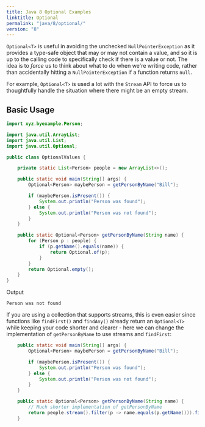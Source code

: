 ```yaml
---
title: Java 8 Optional Examples
linktitle: Optional
permalink: "java/8/optional/"
version: "8"
---
```


`Optional<T>` is useful in avoiding the unchecked `NullPointerException` 
as it provides a type-safe object that may or may not
contain a value, and so it is up to the calling code to specifically check if
there is a value or not.  The idea is to *force* us to think about what to do
when we're writing code, rather than accidentally hitting a `NullPointerException` if a function returns `null`.

For example, `Optional<T>` is used a lot with the `Stream` API to force us to
thoughtfully handle the situation where there might be an empty stream.

## Basic Usage

```java
import xyz.byexample.Person;

import java.util.ArrayList;
import java.util.List;
import java.util.Optional;

public class OptionalValues {

    private static List<Person> people = new ArrayList<>();

    public static void main(String[] args) {
        Optional<Person> maybePerson = getPersonByName("Bill");

        if (maybePerson.isPresent()) {
            System.out.println("Person was found");
        } else {
            System.out.println("Person was not found");
        }
    }

    public static Optional<Person> getPersonByName(String name) {
        for (Person p : people) {
            if (p.getName().equals(name)) {
                return Optional.of(p);
            }
        }
        return Optional.empty();
    }
}
```
Output
```
Person was not found
```

If you are using a collection that supports streams, this is even easier since
functions like `findFirst()` and `findAny()` already return an `Optional<T>`
while keeping your code shorter and clearer - here we can change the implementation
of `getPersonByName` to use streams and `findFirst`:

```java
    public static void main(String[] args) {
        Optional<Person> maybePerson = getPersonByName("Bill");

        if (maybePerson.isPresent()) {
            System.out.println("Person was found");
        } else {
            System.out.println("Person was not found");
        }
    }

    public static Optional<Person> getPersonByName(String name) {
        // Much shorter implementation of getPersonByName
        return people.stream().filter(p -> name.equals(p.getName())).findFirst();
    }
```